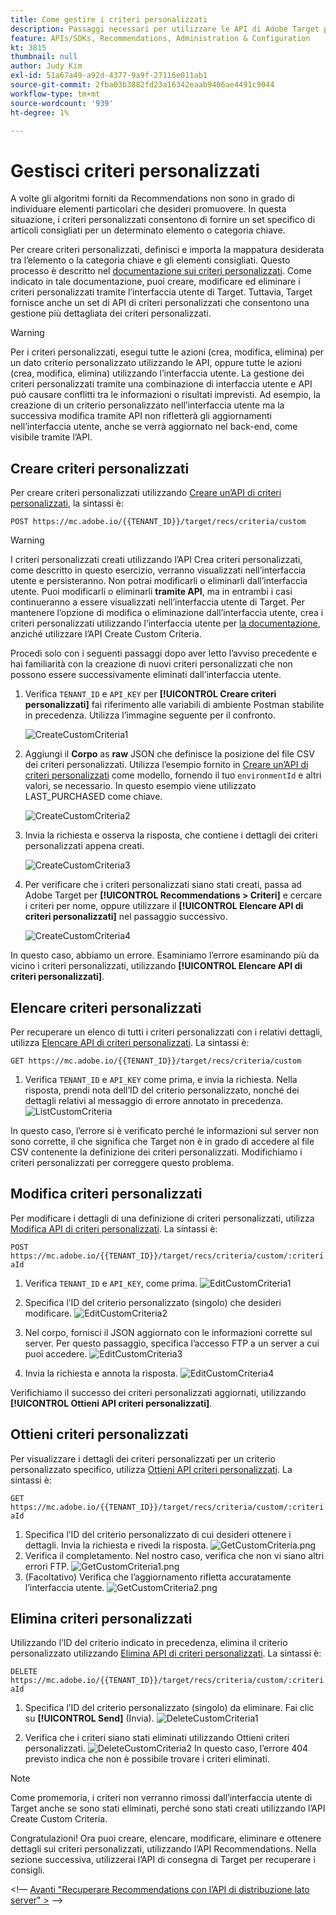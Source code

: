 ```yaml
---
title: Come gestire i criteri personalizzati
description: Passaggi necessari per utilizzare le API di Adobe Target per gestire, creare, elencare, modificare, ottenere ed eliminare i criteri di Adobe Target Recommendations.
feature: APIs/SDKs, Recommendations, Administration & Configuration
kt: 3815
thumbnail: null
author: Judy Kim
exl-id: 51a67a49-a92d-4377-9a9f-27116e011ab1
source-git-commit: 2fba03b3882fd23a16342eaab9406ae4491c9044
workflow-type: tm+mt
source-wordcount: '939'
ht-degree: 1%

---
```


# Gestisci criteri personalizzati

A volte gli algoritmi forniti da Recommendations non sono in grado di individuare elementi particolari che desideri promuovere. In questa situazione, i criteri personalizzati consentono di fornire un set specifico di articoli consigliati per un determinato elemento o categoria chiave.

Per creare criteri personalizzati, definisci e importa la mappatura desiderata tra l’elemento o la categoria chiave e gli elementi consigliati. Questo processo è descritto nel [documentazione sui criteri personalizzati](https://experienceleague.adobe.com/docs/target/using/recommendations/criteria/recommendations-csv.html). Come indicato in tale documentazione, puoi creare, modificare ed eliminare i criteri personalizzati tramite l’interfaccia utente di Target. Tuttavia, Target fornisce anche un set di API di criteri personalizzati che consentono una gestione più dettagliata dei criteri personalizzati.

>[!WARNING]
>
>Per i criteri personalizzati, esegui tutte le azioni (crea, modifica, elimina) per un dato criterio personalizzato utilizzando le API, oppure tutte le azioni (crea, modifica, elimina) utilizzando l’interfaccia utente. La gestione dei criteri personalizzati tramite una combinazione di interfaccia utente e API può causare conflitti tra le informazioni o risultati imprevisti. Ad esempio, la creazione di un criterio personalizzato nell’interfaccia utente ma la successiva modifica tramite API non rifletterà gli aggiornamenti nell’interfaccia utente, anche se verrà aggiornato nel back-end, come visibile tramite l’API.

## Creare criteri personalizzati

Per creare criteri personalizzati utilizzando [Creare un’API di criteri personalizzati](https://developer.adobe.com/target/administer/recommendations-api/#operation/createCriteriaCustom), la sintassi è:

`POST https://mc.adobe.io/{{TENANT_ID}}/target/recs/criteria/custom`

>[!WARNING]
>
>I criteri personalizzati creati utilizzando l’API Crea criteri personalizzati, come descritto in questo esercizio, verranno visualizzati nell’interfaccia utente e persisteranno. Non potrai modificarli o eliminarli dall’interfaccia utente. Puoi modificarli o eliminarli **tramite API**, ma in entrambi i casi continueranno a essere visualizzati nell’interfaccia utente di Target. Per mantenere l’opzione di modifica o eliminazione dall’interfaccia utente, crea i criteri personalizzati utilizzando l’interfaccia utente per [la documentazione](https://experienceleague.adobe.com/docs/target/using/recommendations/criteria/recommendations-csv.html), anziché utilizzare l’API Create Custom Criteria.

Procedi solo con i seguenti passaggi dopo aver letto l’avviso precedente e hai familiarità con la creazione di nuovi criteri personalizzati che non possono essere successivamente eliminati dall’interfaccia utente.

1. Verifica `TENANT_ID` e `API_KEY` per **[!UICONTROL Creare criteri personalizzati]** fai riferimento alle variabili di ambiente Postman stabilite in precedenza. Utilizza l’immagine seguente per il confronto.

   ![CreateCustomCriteria1](assets/CreateCustomCriteria1.png)

1. Aggiungi il **Corpo** as **raw** JSON che definisce la posizione del file CSV dei criteri personalizzati. Utilizza l’esempio fornito in [Creare un’API di criteri personalizzati](https://developer.adobe.com/target/administer/recommendations-api/#operation/getAllCriteriaCustom) come modello, fornendo il tuo `environmentId` e altri valori, se necessario. In questo esempio viene utilizzato LAST_PURCHASED come chiave.

   ![CreateCustomCriteria2](assets/CreateCustomCriteria2.png)

1. Invia la richiesta e osserva la risposta, che contiene i dettagli dei criteri personalizzati appena creati.

   ![CreateCustomCriteria3](assets/CreateCustomCriteria3.png)

1. Per verificare che i criteri personalizzati siano stati creati, passa ad Adobe Target per **[!UICONTROL Recommendations > Criteri]** e cercare i criteri per nome, oppure utilizzare il **[!UICONTROL Elencare API di criteri personalizzati]** nel passaggio successivo.

   ![CreateCustomCriteria4](assets/CreateCustomCriteria4.png)

In questo caso, abbiamo un errore. Esaminiamo l’errore esaminando più da vicino i criteri personalizzati, utilizzando **[!UICONTROL Elencare API di criteri personalizzati]**.

## Elencare criteri personalizzati

Per recuperare un elenco di tutti i criteri personalizzati con i relativi dettagli, utilizza [Elencare API di criteri personalizzati](https://developer.adobe.com/target/administer/recommendations-api/#operation/getAllCriteriaCustom). La sintassi è:

`GET https://mc.adobe.io/{{TENANT_ID}}/target/recs/criteria/custom`

1. Verifica `TENANT_ID` e `API_KEY` come prima, e invia la richiesta. Nella risposta, prendi nota dell’ID del criterio personalizzato, nonché dei dettagli relativi al messaggio di errore annotato in precedenza.
   ![ListCustomCriteria](assets/ListCustomCriteria.png)

In questo caso, l’errore si è verificato perché le informazioni sul server non sono corrette, il che significa che Target non è in grado di accedere al file CSV contenente la definizione dei criteri personalizzati. Modifichiamo i criteri personalizzati per correggere questo problema.

## Modifica criteri personalizzati

Per modificare i dettagli di una definizione di criteri personalizzati, utilizza [Modifica API di criteri personalizzati](https://developer.adobe.com/target/administer/recommendations-api/#operation/updateCriteriaCustom). La sintassi è:

`POST https://mc.adobe.io/{{TENANT_ID}}/target/recs/criteria/custom/:criteriaId`

1. Verifica `TENANT_ID` e `API_KEY`, come prima.
   ![EditCustomCriteria1](assets/EditCustomCriteria1.png)

1. Specifica l’ID del criterio personalizzato (singolo) che desideri modificare.
   ![EditCustomCriteria2](assets/EditCustomCriteria2.png)

1. Nel corpo, fornisci il JSON aggiornato con le informazioni corrette sul server. Per questo passaggio, specifica l’accesso FTP a un server a cui puoi accedere.
   ![EditCustomCriteria3](assets/EditCustomCriteria3.png)

1. Invia la richiesta e annota la risposta.
   ![EditCustomCriteria4](assets/EditCustomCriteria4.png)

Verifichiamo il successo dei criteri personalizzati aggiornati, utilizzando **[!UICONTROL Ottieni API criteri personalizzati]**.

## Ottieni criteri personalizzati

Per visualizzare i dettagli dei criteri personalizzati per un criterio personalizzato specifico, utilizza [Ottieni API criteri personalizzati](https://developer.adobe.com/target/administer/recommendations-api/#operation/getCriteriaCustom). La sintassi è:

`GET https://mc.adobe.io/{{TENANT_ID}}/target/recs/criteria/custom/:criteriaId`

1. Specifica l’ID del criterio personalizzato di cui desideri ottenere i dettagli. Invia la richiesta e rivedi la risposta.
   ![GetCustomCriteria.png](assets/GetCustomCriteria.png)
1. Verifica il completamento. Nel nostro caso, verifica che non vi siano altri errori FTP.
   ![GetCustomCriteria1.png](assets/GetCustomCriteria1.png)
1. (Facoltativo) Verifica che l’aggiornamento rifletta accuratamente l’interfaccia utente.
   ![GetCustomCriteria2.png](assets/GetCustomCriteria2.png)

## Elimina criteri personalizzati

Utilizzando l’ID del criterio indicato in precedenza, elimina il criterio personalizzato utilizzando [Elimina API di criteri personalizzati](https://developer.adobe.com/target/administer/recommendations-api/#operation/deleteCriteriaCustom). La sintassi è:

`DELETE https://mc.adobe.io/{{TENANT_ID}}/target/recs/criteria/custom/:criteriaId`

1. Specifica l’ID del criterio personalizzato (singolo) da eliminare. Fai clic su **[!UICONTROL Send]** (Invia).
   ![DeleteCustomCriteria1](assets/DeleteCustomCriteria1.png)

1. Verifica che i criteri siano stati eliminati utilizzando Ottieni criteri personalizzati.
   ![DeleteCustomCriteria2](assets/DeleteCustomCriteria2.png)
In questo caso, l’errore 404 previsto indica che non è possibile trovare i criteri eliminati.

>[!NOTE]
>
>Come promemoria, i criteri non verranno rimossi dall’interfaccia utente di Target anche se sono stati eliminati, perché sono stati creati utilizzando l’API Create Custom Criteria.

Congratulazioni! Ora puoi creare, elencare, modificare, eliminare e ottenere dettagli sui criteri personalizzati, utilizzando l’API Recommendations. Nella sezione successiva, utilizzerai l’API di consegna di Target per recuperare i consigli.

&lt;!— [Avanti &quot;Recuperare Recommendations con l’API di distribuzione lato server&quot; >](fetch-recs-server-side-delivery-api.md) —>
